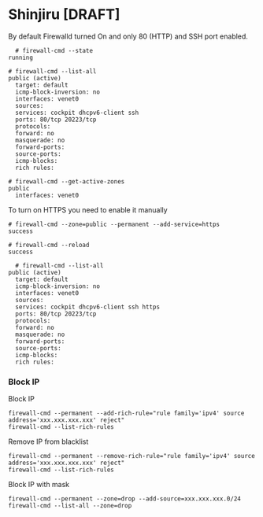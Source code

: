 # Shinjiru [DRAFT]

By default Firewalld turned On and only 80 (HTTP) and SSH port enabled.
```
  # firewall-cmd --state
running
  
# firewall-cmd --list-all
public (active)
  target: default
  icmp-block-inversion: no
  interfaces: venet0
  sources: 
  services: cockpit dhcpv6-client ssh
  ports: 80/tcp 20223/tcp
  protocols: 
  forward: no
  masquerade: no
  forward-ports: 
  source-ports: 
  icmp-blocks: 
  rich rules: 
  
# firewall-cmd --get-active-zones
public
  interfaces: venet0
```

To turn on HTTPS you need to enable it manually

```
# firewall-cmd --zone=public --permanent --add-service=https
success
    
# firewall-cmd --reload
success

  # firewall-cmd --list-all
public (active)
  target: default
  icmp-block-inversion: no
  interfaces: venet0
  sources: 
  services: cockpit dhcpv6-client ssh https
  ports: 80/tcp 20223/tcp
  protocols: 
  forward: no
  masquerade: no
  forward-ports: 
  source-ports: 
  icmp-blocks: 
  rich rules: 
```

### Block IP

Block IP
```
firewall-cmd --permanent --add-rich-rule="rule family='ipv4' source address='xxx.xxx.xxx.xxx' reject"
firewall-cmd --list-rich-rules 
```

Remove IP from blacklist
```
firewall-cmd --permanent --remove-rich-rule="rule family='ipv4' source address='xxx.xxx.xxx.xxx' reject"
firewall-cmd --list-rich-rules
```

Block IP with mask
```
firewall-cmd --permanent --zone=drop --add-source=xxx.xxx.xxx.0/24
firewall-cmd --list-all --zone=drop
```
